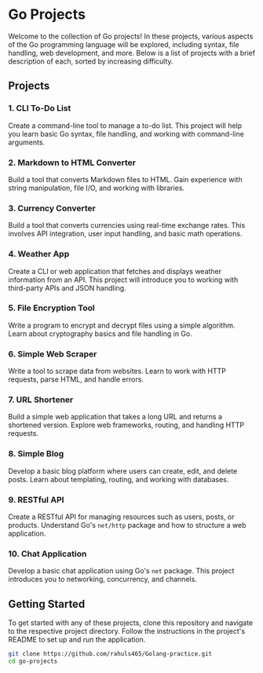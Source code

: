 # Go Projects

Welcome to the collection of Go projects! In these projects, various aspects of the Go programming language will be explored, including syntax, file handling, web development, and more. Below is a list of projects with a brief description of each, sorted by increasing difficulty.

## Projects

### 1. CLI To-Do List
Create a command-line tool to manage a to-do list. This project will help you learn basic Go syntax, file handling, and working with command-line arguments.

### 2. Markdown to HTML Converter
Build a tool that converts Markdown files to HTML. Gain experience with string manipulation, file I/O, and working with libraries.

### 3. Currency Converter
Build a tool that converts currencies using real-time exchange rates. This involves API integration, user input handling, and basic math operations.

### 4. Weather App
Create a CLI or web application that fetches and displays weather information from an API. This project will introduce you to working with third-party APIs and JSON handling.

### 5. File Encryption Tool
Write a program to encrypt and decrypt files using a simple algorithm. Learn about cryptography basics and file handling in Go.

### 6. Simple Web Scraper
Write a tool to scrape data from websites. Learn to work with HTTP requests, parse HTML, and handle errors.

### 7. URL Shortener
Build a simple web application that takes a long URL and returns a shortened version. Explore web frameworks, routing, and handling HTTP requests.

### 8. Simple Blog
Develop a basic blog platform where users can create, edit, and delete posts. Learn about templating, routing, and working with databases.

### 9. RESTful API
Create a RESTful API for managing resources such as users, posts, or products. Understand Go's `net/http` package and how to structure a web application.

### 10. Chat Application
Develop a basic chat application using Go's `net` package. This project introduces you to networking, concurrency, and channels.

## Getting Started

To get started with any of these projects, clone this repository and navigate to the respective project directory. Follow the instructions in the project's README to set up and run the application.

```bash
git clone https://github.com/rahuls465/Golang-practice.git
cd go-projects

